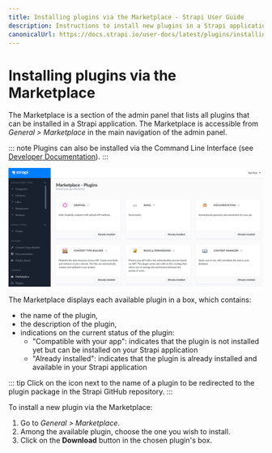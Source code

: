 ```yaml
---
title: Installing plugins via the Marketplace - Strapi User Guide
description: Instructions to install new plugins in a Strapi application via the Marketplace.
canonicalUrl: https://docs.strapi.io/user-docs/latest/plugins/installing-plugins-via-marketplace.html
---
```


# Installing plugins via the Marketplace

The Marketplace is a section of the admin panel that lists all plugins that can be installed in a Strapi application. The Marketplace is accessible from _General > Marketplace_ in the main navigation of the admin panel.

::: note
Plugins can also be installed via the Command Line Interface (see [Developer Documentation](/developer-docs/latest/developer-resources/cli/CLI.md#strapi-install)).
:::

![Interface of the Marketplace](../assets/plugins/marketplace.png)

The Marketplace displays each available plugin in a box, which contains:
- the name of the plugin,
- the description of the plugin,
- indications on the current status of the plugin:
   - "Compatible with your app": indicates that the plugin is not installed yet but can be installed on your Strapi application
   - "Already installed": indicates that the plugin is already installed and available in your Strapi application

::: tip
Click on the <Fa-ExternalLinkAlt /> icon next to the name of a plugin to be redirected to the plugin package in the Strapi GitHub repository.
:::

To install a new plugin via the Marketplace:

1. Go to *General > Marketplace*.
2. Among the available plugin, choose the one you wish to install.
3. Click on the **Download** button in the chosen plugin's box.